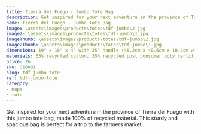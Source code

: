 ```yaml
---
title: Tierra del Fuego - Jumbo Tote Bag
description: Get inspired for your next adventure in the province of Tierra del Fuego with this jumbo tote bag, made 100% of recycled material.
name: Tierra del Fuego - Jumbo Tote Bag
image: \assets\images\products\totes\tdf-jumbo\2.jpg
image2: \assets\images\products\totes\tdf-jumbo\1.jpg
imageThumb: \assets\images\products\totes\tdf-jumbo\2.jpg
image2Thumb: \assets\images\products\totes\tdf-jumbo\1.jpg
dimensions: 19" x 16" x 4" with 25" handle (48.2cm x 40.6cm x 10.2cm with 63.5cm handle)
materials: 65% recycled cotton, 35% recycled post consumer poly certified
price: 26
sku: 010001
slug: tdf-jumbo-tote
ref: tdf-jumbo-tote
category:
- maps
- tote
---
```

Get inspired for your next adventure in the province of Tierra del Fuego with this jumbo tote bag, made 100% of recycled material. This sturdy and spacious bag is perfect for a trip to the farmers market.
